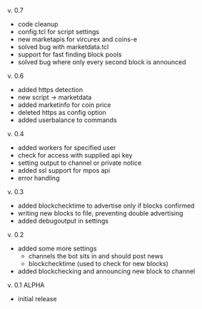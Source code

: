 v. 0.7

* code cleanup
* config.tcl for script settings
* new marketapis for vircurex and coins-e
* solved bug with marketdata.tcl
* support for fast finding block pools
* solved bug where only every second block is announced

v. 0.6

* added https detection
* new script -> marketdata
* added marketinfo for coin price
* deleted https as config option
* added userbalance to commands

v. 0.4

* added workers for specified user
* check for access with supplied api key
* setting output to channel or private notice
* added ssl support for mpos api
* error handling

v. 0.3

* added blockchecktime to advertise only if blocks confirmed
* writing new blocks to file, preventing double advertising
* added debugoutput in settings

v. 0.2

* added some more settings
  - channels the bot sits in and should post news
  - blockchecktime (used to check for new blocks)
* added blockchecking and announcing new block to channel

v. 0.1 ALPHA

* initial release
